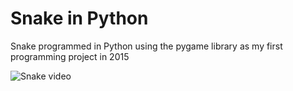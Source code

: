 # Snake in Python
Snake programmed in Python using the pygame library as my first programming project in 2015


![Snake video](https://i.imgur.com/QV4VNt4.gif)

